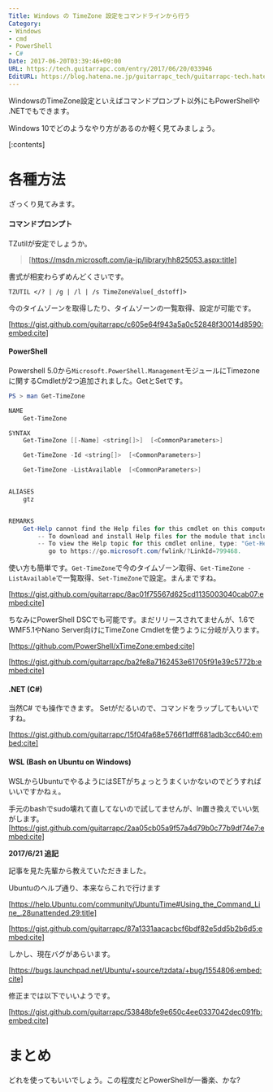```yaml
---
Title: Windows の TimeZone 設定をコマンドラインから行う
Category:
- Windows
- cmd
- PowerShell
- C#
Date: 2017-06-20T03:39:46+09:00
URL: https://tech.guitarrapc.com/entry/2017/06/20/033946
EditURL: https://blog.hatena.ne.jp/guitarrapc_tech/guitarrapc-tech.hatenablog.com/atom/entry/8599973812271970947
---
```


WindowsのTimeZone設定といえばコマンドプロンプト以外にもPowerShellや .NETでもできます。

Windows 10でどのようなやり方があるのか軽く見てみましょう。

[:contents]

# 各種方法

ざっくり見てみます。

#### コマンドプロンプト

TZutilが安定でしょうか。

> [https://msdn.microsoft.com/ja-jp/library/hh825053.aspx:title]

書式が相変わらずめんどくさいです。

```shell
TZUTIL </? | /g | /l | /s TimeZoneValue[_dstoff]>
```

今のタイムゾーンを取得したり、タイムゾーンの一覧取得、設定が可能です。


[https://gist.github.com/guitarrapc/c605e64f943a5a0c52848f30014d8590:embed:cite]


#### PowerShell

Powershell 5.0から```Microsoft.PowerShell.Management```モジュールにTimezoneに関するCmdletが2つ追加されました。GetとSetです。

```powershell
PS > man Get-TimeZone

NAME
    Get-TimeZone

SYNTAX
    Get-TimeZone [[-Name] <string[]>]  [<CommonParameters>]

    Get-TimeZone -Id <string[]>  [<CommonParameters>]

    Get-TimeZone -ListAvailable  [<CommonParameters>]


ALIASES
    gtz


REMARKS
    Get-Help cannot find the Help files for this cmdlet on this computer. It is displaying only partial help.
        -- To download and install Help files for the module that includes this cmdlet, use Update-Help.
        -- To view the Help topic for this cmdlet online, type: "Get-Help Get-TimeZone -Online" or
           go to https://go.microsoft.com/fwlink/?LinkId=799468.
```

使い方も簡単です。```Get-TimeZone```で今のタイムゾーン取得、```Get-TimeZone -ListAvailable```で一覧取得、```Set-TimeZone```で設定。まんまですね。

[https://gist.github.com/guitarrapc/8ac01f75567d625cd1135003040cab07:embed:cite]

ちなみにPowerShell DSCでも可能です。まだリリースされてませんが、1.6でWMF5.1やNano Server向けにTimeZone Cmdletを使うように分岐が入ります。

[https://github.com/PowerShell/xTimeZone:embed:cite]

[https://gist.github.com/guitarrapc/ba2fe8a7162453e61705f91e39c5772b:embed:cite]

#### .NET (C#)

当然C# でも操作できます。 Setがだるいので、コマンドをラップしてもいいですね。

[https://gist.github.com/guitarrapc/15f04fa68e5766f1dfff681adb3cc640:embed:cite]

#### WSL (Bash on Ubuntu on Windows)

WSLからUbuntuでやるようにはSETがちょっとうまくいかないのでどうすればいいですかねぇ。

手元のbashでsudo壊れて直してないので試してませんが、ln置き換えでいい気がします。
[https://gist.github.com/guitarrapc/2aa05cb05a9f57a4d79b0c77b9df74e7:embed:cite]

**2017/6/21 追記**

記事を見た先輩から教えていただきました。

Ubuntuのヘルプ通り、本来ならこれで行けます

[https://help.Ubuntu.com/community/UbuntuTime#Using_the_Command_Line_.28unattended.29:title]

[https://gist.github.com/guitarrapc/87a1331aacacbcf6bdf82e5dd5b2b6d5:embed:cite]

しかし、現在バグがあらいます。

[https://bugs.launchpad.net/Ubuntu/+source/tzdata/+bug/1554806:embed:cite]

修正までは以下でいいようです。

[https://gist.github.com/guitarrapc/53848bfe9e650c4ee0337042dec091fb:embed:cite]

# まとめ

どれを使ってもいいでしょう。この程度だとPowerShellが一番楽、かな?
